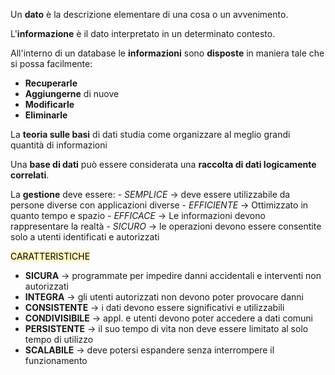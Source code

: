 
Un **dato** è la descrizione elementare di una cosa o un avvenimento.

L'**informazione** è il dato interpretato in un determinato contesto.

All'interno di un database le **informazioni** sono **disposte** in maniera tale che si possa facilmente:
- **Recuperarle**
- **Aggiungerne** di nuove
- **Modificarle** 
- **Eliminarle**


La **teoria sulle basi** di dati studia come organizzare al meglio grandi quantità di informazioni

Una **base di dati** può essere considerata una **raccolta di dati logicamente correlati**.

La **gestione** deve essere:
	- *SEMPLICE* -> deve essere utilizzabile da persone diverse con applicazioni diverse
	- *EFFICIENTE* -> Ottimizzato in quanto tempo e spazio
	- *EFFICACE* -> Le informazioni devono rappresentare la realtà
	- *SICURO* -> le operazioni devono essere consentite solo a utenti identificati e autorizzati


<mark style="background: #FFF3A3A6;">CARATTERISTICHE </mark>
- **SICURA** -> programmate per impedire danni accidentali e interventi non autorizzati
- **INTEGRA** -> gli utenti autorizzati non devono poter provocare danni
- **CONSISTENTE** -> i dati devono essere significativi e utilizzabili
- **CONDIVISIBILE** -> appl. e utenti devono poter accedere a dati comuni
- **PERSISTENTE** -> il suo tempo di vita non deve essere limitato al solo tempo di utilizzo
- **SCALABILE**  -> deve potersi espandere senza interrompere il funzionamento


